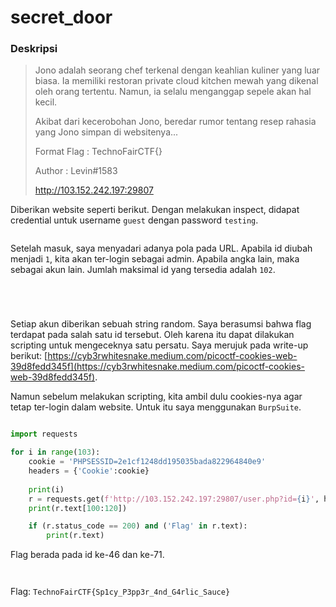 # secret\_door

### Deskripsi

> Jono adalah seorang chef terkenal dengan keahlian kuliner yang luar biasa. Ia memiliki restoran private cloud kitchen mewah yang dikenal oleh orang tertentu. Namun, ia selalu menganggap sepele akan hal kecil.
>
> Akibat dari kecerobohan Jono, beredar rumor tentang resep rahasia yang Jono simpan di websitenya...
>
> Format Flag : TechnoFairCTF{}
>
> Author : Levin#1583
>
> http://103.152.242.197:29807

Diberikan website seperti berikut. Dengan melakukan inspect, didapat credential untuk username `guest` dengan password `testing`.

<figure><img src="https://lh7-us.googleusercontent.com/docsz/AD_4nXfY1hwJz2WuH9XME4DidYWZQmpriEFliVo8LnFjF-u8Mr0oh5IZfwAHoyID_bbNJ7oyKk2j_HUQJoLDEQlmwrdd5p79SLdQNrEmkrme8wtDg_UQy3BE50JnVS-dyE3B0nKAI1-sFKf9TdMyTQdPgiMy2fYT?key=333lMTjMGqSKL9lWA9A1kw" alt=""><figcaption></figcaption></figure>

Setelah masuk, saya menyadari adanya pola pada URL. Apabila id diubah menjadi `1`, kita akan ter-login sebagai admin. Apabila angka lain, maka sebagai akun lain. Jumlah maksimal id yang tersedia adalah `102`.

<figure><img src="https://lh7-us.googleusercontent.com/docsz/AD_4nXfkHrY4NIDZCMAW75Nn8nd-PNO2z_cXDDLM8Mzksb8ADjAYxN_VXxNg6VcZuB1zxgVzAPf1OrZQY52_PDiF4xTO_w40zZ1R8cHyZJJ0Zq_QLTGYnkuJKDTYh-CKuZAe5k3YHmP1KlzQmnJOco2Bu8aRlgdv?key=333lMTjMGqSKL9lWA9A1kw" alt=""><figcaption></figcaption></figure>

<figure><img src="https://lh7-us.googleusercontent.com/docsz/AD_4nXc6ABBgNxWt-P4XKmOniL0q8A-rmX-F0z0VjM-jNzwQwiQ8AMSkWU1KR3eOmtosf6E4yWTAgtV3KSCvqlmg8YLGbQSti284zBlw5gb3J6KSFDsY92NbKcv_pT_3lv--5ye7uxkBFCTi_s58fmJQLuIfr8E0?key=333lMTjMGqSKL9lWA9A1kw" alt=""><figcaption></figcaption></figure>

<figure><img src="https://lh7-us.googleusercontent.com/docsz/AD_4nXcyvwoDklrv57ZwzyRGJ7DpF30FJviBiBehww6HjBZHGGPYpd3plwCPPdzh7CiPbx3nkSkRDnlLkNwUauz59bLCu9Yfu9MB8bR-ZvgGZiI4emKaYcZarpc4B_BEG9Y8hquLSlbyo53wRRmtzI_JXOXiP8Sz?key=333lMTjMGqSKL9lWA9A1kw" alt=""><figcaption></figcaption></figure>

<figure><img src="https://lh7-us.googleusercontent.com/docsz/AD_4nXfuFNCI6wLWbW-SR76Wz_HsrYjMHlTSoT3r4xG-2q_rqWGCS_iSM9Sr5fGSaVKi7EMyCc_Y_XhTzCtftFmi-gjwHxoRScuwXTMx_TbbZfOFneGeCNdwJYzqb2lSSQoYntQkwO1eKC2YGIc-r2Qdr5hgwozZ?key=333lMTjMGqSKL9lWA9A1kw" alt=""><figcaption></figcaption></figure>

Setiap akun diberikan sebuah string random. Saya berasumsi bahwa flag terdapat pada salah satu id tersebut. Oleh karena itu dapat dilakukan  scripting untuk mengeceknya satu persatu. Saya merujuk pada write-up berikut: [https://cyb3rwhitesnake.medium.com/picoctf-cookies-web-39d8fedd345f](https://cyb3rwhitesnake.medium.com/picoctf-cookies-web-39d8fedd345f).

Namun sebelum melakukan scripting, kita ambil dulu cookies-nya agar tetap ter-login dalam website. Untuk itu saya menggunakan `BurpSuite`.

<figure><img src="https://lh7-us.googleusercontent.com/docsz/AD_4nXcrIo5UV7FhBJWF6K0IfPAQoHkeZ09fPIkBs86BHfNkrdRgjB2t1J6FIMOtv2gBbL3oNmRGUZGgax0XevwqrWWAezy6OvaD0FA59bfpbQwyXShakob2ZqDGTvuuMhoySRwKmNdtBAY1g05qwoEUh_epn1-B?key=333lMTjMGqSKL9lWA9A1kw" alt=""><figcaption></figcaption></figure>

```python
import requests

for i in range(103):
    cookie = 'PHPSESSID=2e1cf1248dd195035bada822964840e9'
    headers = {'Cookie':cookie}
    
    print(i)
    r = requests.get(f'http://103.152.242.197:29807/user.php?id={i}', headers=headers)
    print(r.text[100:120])

    if (r.status_code == 200) and ('Flag' in r.text):
        print(r.text)
```

Flag berada pada id ke-46 dan ke-71.

<figure><img src="https://lh7-us.googleusercontent.com/docsz/AD_4nXcA5VB-jI7ZQBbq5Q6E4UZCQ1AkZFigNCiYgg9u3cyK8VJ2YBjCHNHFk0TX4ryPvmtlnEg2as7QHwNDP4gJSlIVJT_Js-UguxxDkL234qfpJFglDzFj-SmZlMFVeQsMuAYIcCe-tMeCALq07SzcswWsIgw?key=333lMTjMGqSKL9lWA9A1kw" alt=""><figcaption></figcaption></figure>

<figure><img src="https://lh7-us.googleusercontent.com/docsz/AD_4nXc5-0g9Hlb97bMbizsjD0ES4hfWi_2zVfESi-shSlU90b7pn_q2xZ2s8cy1eajjKW6GVcbIbp087R_3B4z_RHozL1_v8CIfq672ZeGETtxjKuIuTVkW9oYqdcuxi2Pw7HrJCnrwvS1LDoy-ln0T88T2Tatx?key=333lMTjMGqSKL9lWA9A1kw" alt=""><figcaption></figcaption></figure>

Flag: `TechnoFairCTF{Sp1cy_P3pp3r_4nd_G4rlic_Sauce}`
